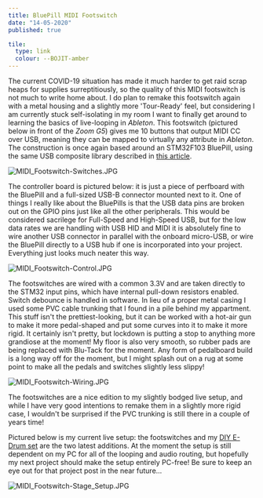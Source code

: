 ```yaml
---
title: BluePill MIDI Footswitch
date: "14-05-2020"
published: true

tile:
  type: link
  colour: --BOJIT-amber
---
```


The current COVID-19 situation has made it much harder to get raid scrap heaps for supplies surreptitiously, so the quality of this MIDI footswitch is not much to write home about. I do plan to remake this footswitch again with a metal housing and a slightly more 'Tour-Ready' feel, but considering I am currently stuck self-isolating in my room I want to finally get around to learning the basics of live-looping in *Ableton*. This footswitch (pictured below in front of the *Zoom G5*) gives me 10 buttons that output MIDI CC over USB, meaning they can be mapped to virtually any attribute in *Ableton*.
The construction is once again based around an STM32F103 BluePill, using the same USB composite library described in [this article]({import.meta.env.VITE_BASE_URL}/projects/MIDI_Footswitch).

![MIDI_Footswitch-Switches.JPG]({import.meta.env.VITE_IMAGE_BASE}/posts/MIDI_Footswitch-Switches.JPG)

The controller board is pictured below: it is just a piece of perfboard with the BluePill and a full-sized USB-B connector mounted next to it. One of things I really like about the BluePills is that the USB data pins are broken out on the GPIO pins just like all the other peripherals. This would be considered sacrilege for Full-Speed and High-Speed USB, but for the low data rates we are handling with USB HID and MIDI it is absolutely fine to wire another USB connector in parallel with the onboard micro-USB, or wire the BluePill directly to a USB hub if one is incorporated into your project. Everything just looks much neater this way.

![MIDI_Footswitch-Control.JPG]({import.meta.env.VITE_IMAGE_BASE}/posts/MIDI_Footswitch-Control.JPG)

The footswitches are wired with a common 3.3V and are taken directly to the STM32 input pins, which have internal pull-down resistors enabled. Switch debounce is handled in software.
In lieu of a proper metal casing I used some PVC cable trunking that I found in a pile behind my appartment. This stuff isn't the prettiest-looking, but it can be worked with a hot-air gun to make it more pedal-shaped and put some curves into it to make it more rigid. It certainly isn't pretty, but lockdown is putting a stop to anything more grandiose at the moment! My floor is also very smooth, so rubber pads are being replaced with Blu-Tack for the moment. Any form of pedalboard build is a long way off for the moment, but I might splash out on a rug at some point to make all the pedals and switches slightly less slippy!

![MIDI_Footswitch-Wiring.JPG]({import.meta.env.VITE_IMAGE_BASE}/posts/MIDI_Footswitch-Wiring.JPG)

The footswitches are a nice edition to my slightly bodged live setup, and while I have very good intentions to remake them in a slightly more rigid case, I wouldn't be surprised if the PVC trunking is still there in a couple of years time!

Pictured below is my current live setup: the footswitches and my [DIY E-Drum set]({import.meta.env.VITE_BASE_URL}/projects/DIY_E_Drums) are the two latest additions. At the moment the setup is still dependent on my PC for all of the looping and audio routing, but hopefully my next project should make the setup entirely PC-free! Be sure to keep an eye out for that project post in the near future...

![MIDI_Footswitch-Stage_Setup.JPG]({import.meta.env.VITE_IMAGE_BASE}/posts/MIDI_Footswitch-Stage_Setup.JPG)
